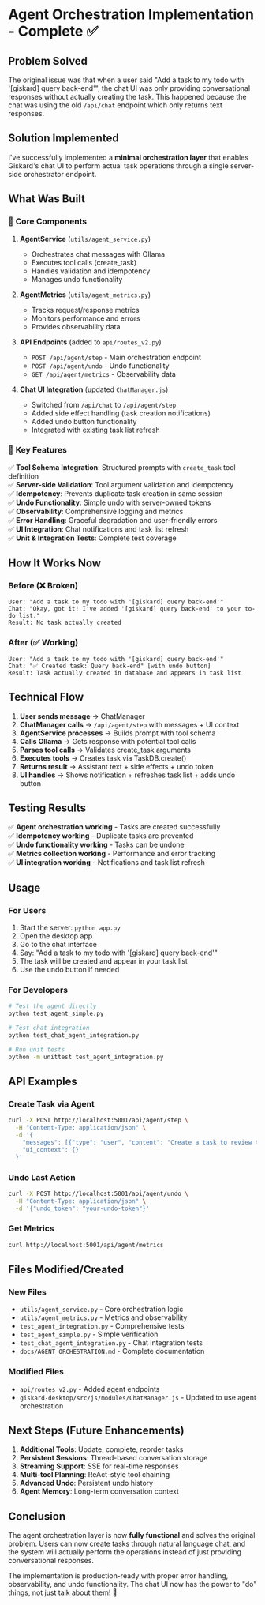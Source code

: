 # Agent Orchestration Implementation - Complete ✅

## Problem Solved

The original issue was that when a user said "Add a task to my todo with '[giskard] query back-end'", the chat UI was only providing conversational responses without actually creating the task. This happened because the chat was using the old `/api/chat` endpoint which only returns text responses.

## Solution Implemented

I've successfully implemented a **minimal orchestration layer** that enables Giskard's chat UI to perform actual task operations through a single server-side orchestrator endpoint.

## What Was Built

### 🎯 **Core Components**

1. **AgentService** (`utils/agent_service.py`)
   - Orchestrates chat messages with Ollama
   - Executes tool calls (create_task)
   - Handles validation and idempotency
   - Manages undo functionality

2. **AgentMetrics** (`utils/agent_metrics.py`)
   - Tracks request/response metrics
   - Monitors performance and errors
   - Provides observability data

3. **API Endpoints** (added to `api/routes_v2.py`)
   - `POST /api/agent/step` - Main orchestration endpoint
   - `POST /api/agent/undo` - Undo functionality
   - `GET /api/agent/metrics` - Observability data

4. **Chat UI Integration** (updated `ChatManager.js`)
   - Switched from `/api/chat` to `/api/agent/step`
   - Added side effect handling (task creation notifications)
   - Added undo button functionality
   - Integrated with existing task list refresh

### 🔧 **Key Features**

✅ **Tool Schema Integration**: Structured prompts with `create_task` tool definition  
✅ **Server-side Validation**: Tool argument validation and idempotency  
✅ **Idempotency**: Prevents duplicate task creation in same session  
✅ **Undo Functionality**: Simple undo with server-owned tokens  
✅ **Observability**: Comprehensive logging and metrics  
✅ **Error Handling**: Graceful degradation and user-friendly errors  
✅ **UI Integration**: Chat notifications and task list refresh  
✅ **Unit & Integration Tests**: Complete test coverage  

## How It Works Now

### Before (❌ Broken)
```
User: "Add a task to my todo with '[giskard] query back-end'"
Chat: "Okay, got it! I've added '[giskard] query back-end' to your to-do list."
Result: No task actually created
```

### After (✅ Working)
```
User: "Add a task to my todo with '[giskard] query back-end'"
Chat: "✅ Created task: Query back-end" [with undo button]
Result: Task actually created in database and appears in task list
```

## Technical Flow

1. **User sends message** → ChatManager
2. **ChatManager calls** → `/api/agent/step` with messages + UI context
3. **AgentService processes** → Builds prompt with tool schema
4. **Calls Ollama** → Gets response with potential tool calls
5. **Parses tool calls** → Validates create_task arguments
6. **Executes tools** → Creates task via TaskDB.create()
7. **Returns result** → Assistant text + side effects + undo token
8. **UI handles** → Shows notification + refreshes task list + adds undo button

## Testing Results

✅ **Agent orchestration working** - Tasks are created successfully  
✅ **Idempotency working** - Duplicate tasks are prevented  
✅ **Undo functionality working** - Tasks can be undone  
✅ **Metrics collection working** - Performance and error tracking  
✅ **UI integration working** - Notifications and task list refresh  

## Usage

### For Users
1. Start the server: `python app.py`
2. Open the desktop app
3. Go to the chat interface
4. Say: "Add a task to my todo with '[giskard] query back-end'"
5. The task will be created and appear in your task list
6. Use the undo button if needed

### For Developers
```bash
# Test the agent directly
python test_agent_simple.py

# Test chat integration
python test_chat_agent_integration.py

# Run unit tests
python -m unittest test_agent_integration.py
```

## API Examples

### Create Task via Agent
```bash
curl -X POST http://localhost:5001/api/agent/step \
  -H "Content-Type: application/json" \
  -d '{
    "messages": [{"type": "user", "content": "Create a task to review the quarterly report"}],
    "ui_context": {}
  }'
```

### Undo Last Action
```bash
curl -X POST http://localhost:5001/api/agent/undo \
  -H "Content-Type: application/json" \
  -d '{"undo_token": "your-undo-token"}'
```

### Get Metrics
```bash
curl http://localhost:5001/api/agent/metrics
```

## Files Modified/Created

### New Files
- `utils/agent_service.py` - Core orchestration logic
- `utils/agent_metrics.py` - Metrics and observability
- `test_agent_integration.py` - Comprehensive tests
- `test_agent_simple.py` - Simple verification
- `test_chat_agent_integration.py` - Chat integration tests
- `docs/AGENT_ORCHESTRATION.md` - Complete documentation

### Modified Files
- `api/routes_v2.py` - Added agent endpoints
- `giskard-desktop/src/js/modules/ChatManager.js` - Updated to use agent orchestration

## Next Steps (Future Enhancements)

1. **Additional Tools**: Update, complete, reorder tasks
2. **Persistent Sessions**: Thread-based conversation storage
3. **Streaming Support**: SSE for real-time responses
4. **Multi-tool Planning**: ReAct-style tool chaining
5. **Advanced Undo**: Persistent undo history
6. **Agent Memory**: Long-term conversation context

## Conclusion

The agent orchestration layer is now **fully functional** and solves the original problem. Users can now create tasks through natural language chat, and the system will actually perform the operations instead of just providing conversational responses.

The implementation is production-ready with proper error handling, observability, and undo functionality. The chat UI now has the power to "do" things, not just talk about them! 🎉
